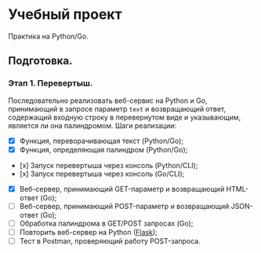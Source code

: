 # Учебный проект

Практика на Python/Go.

## Подготовка.



### Этап 1. Перевертыш.

Последовательно реализовать веб-сервис на Python и Go, принимающий в запросе параметр `text` и возвращающий ответ, содержащий входную строку в перевернутом виде и указывающим, является ли она палиндромом. Шаги реализации:

- [x] Функция, переворачивающая текст (Python/Go);
- [x] Функция, определяющая палиндром (Python/Go);
- [х] Запуск перевертыша через консоль (Python/CLI); 
- [х] Запуск перевертыша через консоль (Go/CLI);
- [x] Веб-сервер, принимающий GET-параметр и возвращающий HTML-ответ (Go); 
- [ ] Веб-сервер, принимающий POST-параметр и возвращающий JSON-ответ (Go);
- [ ] Обработка палиндрома в GET/POST запросах (Go);
- [ ] Повторить веб-сервер на Python ([Flask](https://flask.palletsprojects.com/en/stable/quickstart/#a-minimal-application));
- [ ] Тест в Postman, проверяющий работу POST-запроса.
